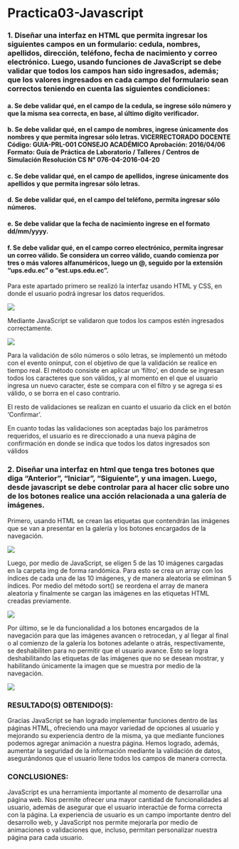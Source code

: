 # Practica03-Javascript

### 1.	Diseñar una interfaz en HTML que permita ingresar los siguientes campos en un formulario: cedula, nombres, apellidos, dirección, teléfono, fecha de nacimiento y correo electrónico. Luego, usando funciones de JavaScript se debe validar que todos los campos han sido ingresados, además; que los valores ingresados en cada campo del formulario sean correctos teniendo en cuenta las siguientes condiciones: 
#### a.	Se debe validar qué, en el campo de la cedula, se ingrese sólo número y que la misma sea correcta, en base, al último dígito verificador.
#### b.	Se debe validar qué, en el campo de nombres, ingrese únicamente dos nombres y que permita ingresar sólo letras. VICERRECTORADO DOCENTE Código: GUIA-PRL-001 CONSEJO ACADÉMICO Aprobación: 2016/04/06 Formato: Guía de Práctica de Laboratorio / Talleres / Centros de Simulación Resolución CS N° 076-04-2016-04-20
#### c.	Se debe validar qué, en el campo de apellidos, ingrese únicamente dos apellidos y que permita ingresar sólo letras.
#### d.	Se debe validar qué, en el campo del teléfono, permita ingresar sólo números.
#### e.	Se debe validar que la fecha de nacimiento ingrese en el formato dd/mm/yyyy.
#### f.	Se debe validar qué, en el campo correo electrónico, permita ingresar un correo válido. Se considera un correo válido, cuando comienza por tres o más valores alfanuméricos, luego un @, seguido por la extensión “ups.edu.ec” o “est.ups.edu.ec”.

Para este apartado primero se realizó la interfaz usando HTML y CSS, en donde el usuario podrá ingresar los datos requeridos. 

![](README/1.png)

Mediante JavaScript se validaron que todos los campos estén ingresados correctamente.

![](README/2.png)

Para la validación de sólo números o sólo letras, se implementó un método con el evento oninput, con el objetivo de que la validación se realice en tiempo real. 
El método consiste en aplicar un ‘filtro’, en donde se ingresan todos los caracteres que son válidos, y al momento en el que el usuario ingresa un nuevo caracter, éste se compara con el filtro y se agrega si es válido, o se borra en el caso contrario.

El resto de validaciones se realizan en cuanto el usuario da click en el botón ‘Confirmar’. 

En cuanto todas las validaciones son aceptadas bajo los parámetros requeridos, el usuario es re direccionado a una nueva página de confirmación en donde se indica que todos los datos ingresados son válidos 

### 2.	Diseñar una interfaz en html que tenga tres botones que diga “Anterior”, “Iniciar”, “Siguiente”, y una imagen. Luego, desde javascript se debe controlar para al hacer clic sobre uno de los botones realice una acción relacionada a una galería de imágenes.

Primero, usando HTML se crean las etiquetas que contendrán las imágenes que se van a presentar en la galería y los botones encargados de la navegación.

![](README/3.png)

Luego, por medio de JavaScript, se eligen 5 de las 10 imágenes cargadas en la carpeta img de forma randómica. Para esto se crea un array con los índices de cada una de las 10 imágenes, y de manera aleatoria se eliminan 5 índices. Por medio del método sort() se reordena el array de manera aleatoria y finalmente se cargan las imágenes en las etiquetas HTML creadas previamente.

![](README/4.png)

Por último, se le da funcionalidad a los botones encargados de la navegación para que las imágenes avancen o retrocedan, y al llegar al final o al comienzo de la galería los botones adelante o atrás, respectivamente, se deshabiliten para no permitir que el usuario avance. Esto se logra deshabilitando las etiquetas de las imágenes que no se desean mostrar, y habilitando únicamente la imagen que se muestra por medio de la navegación.

![](README/5.png)

### RESULTADO(S) OBTENIDO(S):
Gracias JavaScript se han logrado implementar funciones dentro de las páginas HTML, ofreciendo una mayor variedad de opciones al usuario y mejorando su experiencia dentro de la misma, ya que mediante funciones podemos agregar animación a nuestra página. Hemos logrado, además, aumentar la seguridad de la información mediante la validación de datos, asegurándonos que el usuario llene todos los campos de manera correcta. 

### CONCLUSIONES:
JavaScript es una herramienta importante al momento de desarrollar una página web. Nos permite ofrecer una mayor cantidad de funcionalidades al usuario, además de asegurar que el usuario interactúe de forma correcta con la página. La experiencia de usuario es un campo importante dentro del desarrollo web, y JavaScript nos permite mejorarla por medio de animaciones o validaciones que, incluso, permitan personalizar nuestra página para cada usuario.